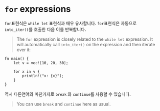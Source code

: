 # `for` expressions

`for`표현식은 `while let` 표현식과 매우 유사합니다. `for`표현식은 자동으로 `into_iter()`를 호출한 다음 이를 반복합니다.
> The `for` expression is closely related to the `while let` expression. It will
> automatically call `into_iter()` on the expression and then iterate over it:

```rust,editable
fn main() {
    let v = vec![10, 20, 30];

    for x in v {
        println!("x: {x}");
    }
}
```

역시 다른언어와 마찬가지로 `break` 와 `continue`를 사용할 수 있습니다.
> You can use `break` and `continue` here as usual.
